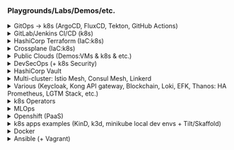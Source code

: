 
### Playgrounds/Labs/Demos/etc.

<details>
<summary>GitOps -> k8s (ArgoCD, FluxCD, Tekton, GitHub Actions) </summary>
<!--All you need is a blank line-->
    
   + [ArgoCD (homelab:KinD)](https://github.com/adavarski/homelab-argocd)
   + [ArgoCD (homelab:k3d)](https://github.com/adavarski/homelab)
   + [FluxCD (homelab:k3d)](https://github.com/adavarski/homelab-flux)
   + [GitHub Actions](https://github.com/adavarski/k3d-GH-Actions)
   + [Terraform Cloud + GitHub Actions](https://github.com/adavarski/tf-cloud-gh-actions)
   + [GitHub Actions + ArgoCD](https://github.com/adavarski/ArgoCD-GitOps-playground)
   + [Tekton + ArgoCD + Java](https://github.com/adavarski/gitops-k3d-tekton-argocd) 
   + [Tekton + ArgoCD + Go](https://github.com/adavarski/GitOps-k3d-Tekton-ArgoCD-Go)
   + [ArgoCD + VCluster](https://github.com/adavarski/k3d-argo-vclusters-playground)
   + [ArgoCD multicluster (homelab)](https://github.com/adavarski/carbon-homelab)
   + [Flux multicluster (homelab)](https://github.com/adavarski/flux-multicluster-gitops)

</details>

<details>
<summary>GitLab/Jenkins CI/CD (k8s)</summary>
<!--All you need is a blank line-->
    
   + [GitLab + k8s](https://github.com/adavarski/gitlab-cicd-k8s)
   + [k8s CI/CD (Jekins, GitLab, GitHub Actions)](https://github.com/adavarski/k3d-cicd-playground)
   + [GitLab + k8s (dev env)](https://github.com/adavarski/k3s-GitLab-development)
   + [Jenkins (dev env)](https://github.com/adavarski/jenkins-dev-environment)
</details>

<details>
<summary>HashiCorp Terraform (IaC:k8s)</summary>
<!--All you need is a blank line-->
    
   + [AWS EKS & KOPS demo](https://github.com/adavarski/aws-k8s-demo)
   + [AWS EKS prod](https://github.com/adavarski/AWS-EKS-Terraform)
   + [GCP GKE demo](https://github.com/adavarski/GCP-GKE-terraform-demo)
   + [GCP GKE prod](https://github.com/adavarski/GCP-GKE-Terraform)
   + [HCloud + k8s](https://github.com/adavarski/k3s-hcloud-private)
   + [VMWare + k8s](https://github.com/adavarski/k8s-vmware-terraform-kubespray)
   + [Proxmox + k8s](https://github.com/adavarski/proxmox-terraform-k8s)
</details>
   
<details>
<summary>Crossplane (IaC:k8s)</summary>

   + https://github.com/adavarski/k3d-crossplane-vcluster
   + https://github.com/adavarski/k3d-crossplane-vcluster-playground
</details>

<details>
<summary>Public Clouds (Demos:VMs & k8s & etc.)</summary>
<!--All you need is a blank line-->
    
   + [AWS demo](https://github.com/adavarski/DevOps-AWS-demo)
   + [AWS EKS CloudFormation demo](https://github.com/adavarski/aws-eks-cloudformation-demo)
   + [AWS UAP POC](https://github.com/adavarski/AWS-UAP)
   + [AWS SaaS POC](https://github.com/adavarski/SaaS-AWS-POC)
   + [GCP demo](https://github.com/adavarski/DevOps-GCP-demo)
   + [Azure demo](https://github.com/adavarski/DevOps-AZURE-demo)
   + [OCI (OKE)](https://github.com/adavarski/OCI-Terraform-OKE-k8s-demo)
   + [Hetzner](https://github.com/adavarski/Hetzner-Case-Study)
</details>

<details>
<summary>DevSecOps (+ k8s Security)</summary>
<!--All you need is a blank line-->

   + https://github.com/adavarski/HomeLab-k8s-DevSecOps-playground
   + https://github.com/adavarski/DevSecOps-full-integration-chain
   + https://github.com/adavarski/DevSecOps-pipelines
   + https://github.com/adavarski/DevSecOps-pipeline-python
   + https://github.com/adavarski/python-network-hacks
</details>

<details>
<summary>HashiCorp Vault</summary>
<!--All you need is a blank line-->

   + https://github.com/adavarski/k8s-vault-secrets
   + https://github.com/adavarski/k8s-vault-auth-go
   + https://github.com/adavarski/gitlab-vault-demo
</details>

<details>
<summary>Multi-cluster: Istio Mesh, Consul Mesh, Linkerd </summary>
<!--All you need is a blank line-->
    
   + https://github.com/adavarski/k3d-istio
   + https://github.com/adavarski/k3d-istio-canary-and-blue-green
   + https://github.com/adavarski/kind-istio-multicluster-primary-remote-playground
   + https://github.com/adavarski/kind-istio-multicluster-multi-primary-playground 
   + https://github.com/adavarski/k3s-consul-service-mesh-multicluster-playground
   + https://github.com/adavarski/kind-linkerd-multicluster (WIP)
</details>

<details>
<summary>Various (Keycloak, Kong API gateway, Blockchain, Loki, EFK, Thanos: HA Prometheus, LGTM Stack, etc.)</summary>
<!--All you need is a blank line-->
    
   + https://github.com/adavarski/kind-keycloak-playground
   + https://github.com/adavarski/kind-kong-gateway-playground
   + https://github.com/adavarski/k8s-Blockchain-Ethereum-playground
   + https://github.com/adavarski/kind-grafana-loki-playground (WIP)
   + https://github.com/adavarski/kind-efk-stack
   + https://github.com/adavarski/kind-multicluster-thanos-prometheus-grafana-playground (WIP)
   + https://github.com/adavarski/kind-linkerd-lgtm (WIP)
</details>

<details>
<summary>k8s Operators</summary>
<!--All you need is a blank line-->
    
   + https://github.com/adavarski/k8s-operators-playground
   + https://github.com/adavarski/k8s-mariadb-ansible-operator
</details>

<details>
<summary>MLOps</summary>
<!--All you need is a blank line-->
    
  + https://github.com/adavarski/k8s-UAP
  + https://github.com/adavarski/Databricks-Snowflake-ML-playground
  + https://github.com/adavarski/h2o-jupyter-docker
</details>

<details>
<summary>Openshift (PaaS)</summary>
<!--All you need is a blank line-->

   + https://github.com/adavarski/OpenShift4-CRC-development
   + https://github.com/adavarski/ocp4-vmware-terraform-lab
</details>

<details>
<summary>k8s apps examples (KinD, k3d, minikube local dev envs + Tilt/Skaffold)</summary>
<!--All you need is a blank line-->
    
   + https://github.com/adavarski/tilt-microservices-demo
   + https://github.com/adavarski/kind-tilt-development
   + https://github.com/adavarski/k3d-tilt-development
   + https://github.com/adavarski/kind-tilt-django-demo (WIP)
   + https://github.com/adavarski/k3d-skaffold-kustomize-demo
   + https://github.com/adavarski/k3d-node-app-example
   + https://github.com/adavarski/kind-python-app-example
   + https://github.com/adavarski/kind-registry-nginx-app-example
   + https://github.com/adavarski/kind-python-microservices-app-example
   + https://github.com/adavarski/nameko-microservices-CICD-k8s
   + https://github.com/adavarski/gRPC-go-k8s-example
   + https://github.com/adavarski/REST-go-k8s-example
   + https://github.com/adavarski/Go-gRPC-app-opentelemetry-example
   + https://github.com/adavarski/REST-go-k8s-geolocation
   + https://github.com/adavarski/REST-go-k8s-geolocationmock
   + https://github.com/adavarski/proglog
   + https://github.com/adavarski/minikube-gitlab-development
   + https://github.com/adavarski/GitLab-microservices-k8s
   + https://github.com/adavarski/microservices-python-k8s-playground
   + https://github.com/adavarski/MERN-microservices-k8s-playground
</details>

<details>
<summary>Docker</summary>
<!--All you need is a blank line-->

   +  https://github.com/adavarski/docker-prometheus
   +  https://github.com/adavarski/docker-smokeping-rrdtool
   +  https://github.com/adavarski/oracle12c-r2-ee
   +  https://github.com/adavarski/docker-postgresql-ha-patroni-consul-zookeeper
   +  https://github.com/adavarski/docker-kong-konga-keycloak-playground
   +  https://github.com/adavarski/docker-bigdata-playground
   +  https://github.com/adavarski/IRIS-C19-Analytics
   +  https://github.com/adavarski/nameko-airports-trips
   +  https://github.com/adavarski/onlineshop-php-laravel-docker
   +  https://github.com/adavarski/SaaS-Docker-POC

</details>

<details>
<summary>Ansible (+ Vagrant)</summary>
<!--All you need is a blank line-->
    
   + https://github.com/adavarski/vault-ansible
   + https://github.com/adavarski/vagrant-haproxy-consul-template
   + https://github.com/adavarski/vagrant-ansible-hadoop-spark
   + https://github.com/adavarski/vagrant-ansible-postgresql-ha-patroni-consul
   + https://github.com/adavarski/postgres-ha
   + https://github.com/adavarski/gitlab-ansible-docker-image
   + https://github.com/adavarski/postgres-ha-prod
   + https://github.com/adavarski/zabbix-ansible
   + https://github.com/adavarski/homelab-gitlab-ansible
   + https://github.com/adavarski/almalinux-ansible-kubeadm-k8s
   + https://github.com/adavarski/SaaS-Vagrant-POC
   + https://github.com/adavarski/Hashicorp-Nomad-Consul-Ansible
</details>


<!--
**adavarski/adavarski** is a ✨ _special_ ✨ repository because its `README.md` (this file) appears on your GitHub profile.

Here are some ideas to get you started:

- 🔭 I’m currently working on ...
- 🌱 I’m currently learning ...
- 👯 I’m looking to collaborate on ...
- 🤔 I’m looking for help with ...
- 💬 Ask me about ...
- 📫 How to reach me: ...
- 😄 Pronouns: ...
- ⚡ Fun fact: ...
-->
